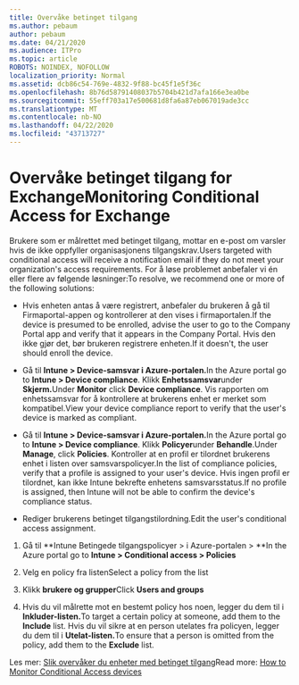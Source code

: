 ```yaml
---
title: Overvåke betinget tilgang
ms.author: pebaum
author: pebaum
ms.date: 04/21/2020
ms.audience: ITPro
ms.topic: article
ROBOTS: NOINDEX, NOFOLLOW
localization_priority: Normal
ms.assetid: dcb86c54-769e-4832-9f88-bc45f1e5f36c
ms.openlocfilehash: 8b76d58791408037b5704b421d7afa166e3ea0be
ms.sourcegitcommit: 55eff703a17e500681d8fa6a87eb067019ade3cc
ms.translationtype: MT
ms.contentlocale: nb-NO
ms.lasthandoff: 04/22/2020
ms.locfileid: "43713727"
---
```

# <a name="monitoring-conditional-access-for-exchange"></a><span data-ttu-id="a2e0e-102">Overvåke betinget tilgang for Exchange</span><span class="sxs-lookup"><span data-stu-id="a2e0e-102">Monitoring Conditional Access for Exchange</span></span>

<span data-ttu-id="a2e0e-103">Brukere som er målrettet med betinget tilgang, mottar en e-post om varsler hvis de ikke oppfyller organisasjonens tilgangskrav.</span><span class="sxs-lookup"><span data-stu-id="a2e0e-103">Users targeted with conditional access will receive a notification email if they do not meet your organization's access requirements.</span></span> <span data-ttu-id="a2e0e-104">For å løse problemet anbefaler vi én eller flere av følgende løsninger:</span><span class="sxs-lookup"><span data-stu-id="a2e0e-104">To resolve, we recommend one or more of the following solutions:</span></span>
  
- <span data-ttu-id="a2e0e-105">Hvis enheten antas å være registrert, anbefaler du brukeren å gå til Firmaportal-appen og kontrollerer at den vises i firmaportalen.</span><span class="sxs-lookup"><span data-stu-id="a2e0e-105">If the device is presumed to be enrolled, advise the user to go to the Company Portal app and verify that it appears in the Company Portal.</span></span> <span data-ttu-id="a2e0e-106">Hvis den ikke gjør det, bør brukeren registrere enheten.</span><span class="sxs-lookup"><span data-stu-id="a2e0e-106">If it doesn't, the user should enroll the device.</span></span>
    
- <span data-ttu-id="a2e0e-107">Gå til **Intune \> Device-samsvar i Azure-portalen.**</span><span class="sxs-lookup"><span data-stu-id="a2e0e-107">In the Azure portal go to **Intune \> Device compliance**.</span></span> <span data-ttu-id="a2e0e-108">Klikk **Enhetssamsvar**under **Skjerm.**</span><span class="sxs-lookup"><span data-stu-id="a2e0e-108">Under **Monitor** click **Device compliance**.</span></span> <span data-ttu-id="a2e0e-109">Vis rapporten om enhetssamsvar for å kontrollere at brukerens enhet er merket som kompatibel.</span><span class="sxs-lookup"><span data-stu-id="a2e0e-109">View your device compliance report to verify that the user's device is marked as compliant.</span></span> 
    
- <span data-ttu-id="a2e0e-110">Gå til **Intune \> Device-samsvar i Azure-portalen.**</span><span class="sxs-lookup"><span data-stu-id="a2e0e-110">In the Azure portal go to **Intune \> Device compliance**.</span></span> <span data-ttu-id="a2e0e-111">Klikk **Policyer**under **Behandle**.</span><span class="sxs-lookup"><span data-stu-id="a2e0e-111">Under **Manage**, click **Policies**.</span></span> <span data-ttu-id="a2e0e-112">Kontroller at en profil er tilordnet brukerens enhet i listen over samsvarspolicyer.</span><span class="sxs-lookup"><span data-stu-id="a2e0e-112">In the list of compliance policies, verify that a profile is assigned to your user's device.</span></span> <span data-ttu-id="a2e0e-113">Hvis ingen profil er tilordnet, kan ikke Intune bekrefte enhetens samsvarsstatus.</span><span class="sxs-lookup"><span data-stu-id="a2e0e-113">If no profile is assigned, then Intune will not be able to confirm the device's compliance status.</span></span> 
    
- <span data-ttu-id="a2e0e-114">Rediger brukerens betinget tilgangstilordning.</span><span class="sxs-lookup"><span data-stu-id="a2e0e-114">Edit the user's conditional access assignment.</span></span>
    
1. <span data-ttu-id="a2e0e-115">Gå til \*\*Intune Betingede tilgangspolicyer \> i Azure-portalen \> \*\*</span><span class="sxs-lookup"><span data-stu-id="a2e0e-115">In the Azure portal go to **Intune \> Conditional access \> Policies**</span></span>
    
2. <span data-ttu-id="a2e0e-116">Velg en policy fra listen</span><span class="sxs-lookup"><span data-stu-id="a2e0e-116">Select a policy from the list</span></span>
    
3. <span data-ttu-id="a2e0e-117">Klikk **brukere og grupper**</span><span class="sxs-lookup"><span data-stu-id="a2e0e-117">Click **Users and groups**</span></span>
    
4. <span data-ttu-id="a2e0e-118">Hvis du vil målrette mot en bestemt policy hos noen, legger du dem til i **Inkluder-listen.**</span><span class="sxs-lookup"><span data-stu-id="a2e0e-118">To target a certain policy at someone, add them to the **Include** list.</span></span> <span data-ttu-id="a2e0e-119">Hvis du vil sikre at en person utelates fra policyen, legger du dem til i **Utelat-listen.**</span><span class="sxs-lookup"><span data-stu-id="a2e0e-119">To ensure that a person is omitted from the policy, add them to the **Exclude** list.</span></span> 
    
<span data-ttu-id="a2e0e-120">Les mer: [Slik overvåker du enheter med betinget tilgang](https://docs.microsoft.com/intune/conditional-access-exchange-monitor)</span><span class="sxs-lookup"><span data-stu-id="a2e0e-120">Read more: [How to Monitor Conditional Access devices](https://docs.microsoft.com/intune/conditional-access-exchange-monitor)</span></span>
  

